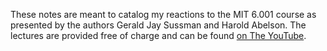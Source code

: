 These notes are meant to catalog my reactions to the MIT 6.001 course as presented by the authors Gerald Jay Sussman and Harold Abelson. The lectures are provided free of charge and can be found [on The YouTube](https://youtu.be/2Op3QLzMgSY?list=PLF4E3E1B72A58B492).
